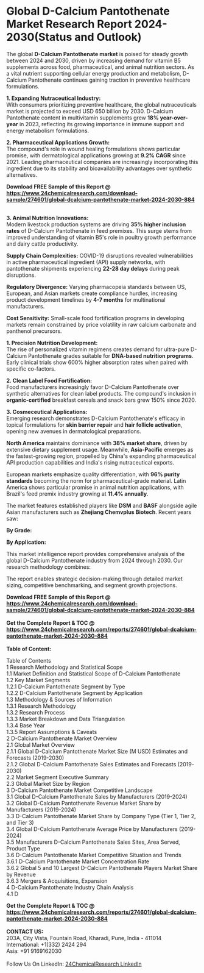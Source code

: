 <h1>Global D-Calcium Pantothenate Market Research Report 2024-2030(Status and Outlook)</h1><p>The global <strong>D-Calcium Pantothenate market</strong> is poised for steady growth between 2024 and 2030, driven by increasing demand for vitamin B5 supplements across food, pharmaceutical, and animal nutrition sectors. As a vital nutrient supporting cellular energy production and metabolism, D-Calcium Pantothenate continues gaining traction in preventive healthcare formulations.</p><p><strong>1. Expanding Nutraceutical Industry:</strong><br>
With consumers prioritizing preventive healthcare, the global nutraceuticals market is projected to exceed USD 650 billion by 2030. D-Calcium Pantothenate content in multivitamin supplements grew <strong>18% year-over-year</strong> in 2023, reflecting its growing importance in immune support and energy metabolism formulations.</p><p><strong>2. Pharmaceutical Applications Growth:</strong><br>
The compound's role in wound healing formulations shows particular promise, with dermatological applications growing at <strong>9.2% CAGR</strong> since 2021. Leading pharmaceutical companies are increasingly incorporating this ingredient due to its stability and bioavailability advantages over synthetic alternatives.</p><div><b>Download FREE Sample of this Report @ 
            <a href="https://www.24chemicalresearch.com/download-sample/274601/global-dcalcium-pantothenate-market-2024-2030-884">
            https://www.24chemicalresearch.com/download-sample/274601/global-dcalcium-pantothenate-market-2024-2030-884</a></b></div><br><p><strong>3. Animal Nutrition Innovations:</strong><br>
Modern livestock production systems are driving <strong>35% higher inclusion rates</strong> of D-Calcium Pantothenate in feed premixes. This surge stems from improved understanding of vitamin B5's role in poultry growth performance and dairy cattle productivity.</p><p><strong>Supply Chain Complexities:</strong> COVID-19 disruptions revealed vulnerabilities in active pharmaceutical ingredient (API) supply networks, with pantothenate shipments experiencing <strong>22-28 day delays</strong> during peak disruptions.</p><p><strong>Regulatory Divergence:</strong> Varying pharmacopeia standards between US, European, and Asian markets create compliance hurdles, increasing product development timelines by <strong>4-7 months</strong> for multinational manufacturers.</p><p><strong>Cost Sensitivity:</strong> Small-scale food fortification programs in developing markets remain constrained by price volatility in raw calcium carbonate and panthenol precursors.</p><p><strong>1. Precision Nutrition Development:</strong><br>
The rise of personalized vitamin regimens creates demand for ultra-pure D-Calcium Pantothenate grades suitable for <strong>DNA-based nutrition programs</strong>. Early clinical trials show 600% higher absorption rates when paired with specific co-factors.</p><p><strong>2. Clean Label Food Fortification:</strong><br>
Food manufacturers increasingly favor D-Calcium Pantothenate over synthetic alternatives for clean label products. The compound's inclusion in <strong>organic-certified</strong> breakfast cereals and snack bars grew 150% since 2020.</p><p><strong>3. Cosmeceutical Applications:</strong><br>
Emerging research demonstrates D-Calcium Pantothenate's efficacy in topical formulations for <strong>skin barrier repair</strong> and <strong>hair follicle activation</strong>, opening new avenues in dermatological preparations.</p><p><strong>North America</strong> maintains dominance with <strong>38% market share</strong>, driven by extensive dietary supplement usage. Meanwhile, <strong>Asia-Pacific</strong> emerges as the fastest-growing region, propelled by China's expanding pharmaceutical API production capabilities and India's rising nutraceutical exports.</p><p>European markets emphasize quality differentiation, with <strong>96% purity standards</strong> becoming the norm for pharmaceutical-grade material. Latin America shows particular promise in animal nutrition applications, with Brazil's feed premix industry growing at <strong>11.4% annually</strong>.</p><p>The market features established players like <strong>DSM</strong> and <strong>BASF</strong> alongside agile Asian manufacturers such as <strong>Zhejiang Chemvplus Biotech</strong>. Recent years saw:</p><p><strong>By Grade:</strong></p><p><strong>By Application:</strong></p><p>This market intelligence report provides comprehensive analysis of the global D-Calcium Pantothenate industry from 2024 through 2030. Our research methodology combines:</p><p>The report enables strategic decision-making through detailed market sizing, competitive benchmarking, and segment growth projections.</p><div><b>Download FREE Sample of this Report @ 
            <a href="https://www.24chemicalresearch.com/download-sample/274601/global-dcalcium-pantothenate-market-2024-2030-884">
            https://www.24chemicalresearch.com/download-sample/274601/global-dcalcium-pantothenate-market-2024-2030-884</a></b></div><br><div><b>Get the Complete Report & TOC @ 
            <a href="https://www.24chemicalresearch.com/reports/274601/global-dcalcium-pantothenate-market-2024-2030-884">
            https://www.24chemicalresearch.com/reports/274601/global-dcalcium-pantothenate-market-2024-2030-884</a></b></div><br>
            <b>Table of Content:</b><p>Table of Contents<br />
1 Research Methodology and Statistical Scope<br />
1.1 Market Definition and Statistical Scope of D-Calcium Pantothenate<br />
1.2 Key Market Segments<br />
1.2.1 D-Calcium Pantothenate Segment by Type<br />
1.2.2 D-Calcium Pantothenate Segment by Application<br />
1.3 Methodology & Sources of Information<br />
1.3.1 Research Methodology<br />
1.3.2 Research Process<br />
1.3.3 Market Breakdown and Data Triangulation<br />
1.3.4 Base Year<br />
1.3.5 Report Assumptions & Caveats<br />
2 D-Calcium Pantothenate Market Overview<br />
2.1 Global Market Overview<br />
2.1.1 Global D-Calcium Pantothenate Market Size (M USD) Estimates and Forecasts (2019-2030)<br />
2.1.2 Global D-Calcium Pantothenate Sales Estimates and Forecasts (2019-2030)<br />
2.2 Market Segment Executive Summary<br />
2.3 Global Market Size by Region<br />
3 D-Calcium Pantothenate Market Competitive Landscape<br />
3.1 Global D-Calcium Pantothenate Sales by Manufacturers (2019-2024)<br />
3.2 Global D-Calcium Pantothenate Revenue Market Share by Manufacturers (2019-2024)<br />
3.3 D-Calcium Pantothenate Market Share by Company Type (Tier 1, Tier 2, and Tier 3)<br />
3.4 Global D-Calcium Pantothenate Average Price by Manufacturers (2019-2024)<br />
3.5 Manufacturers D-Calcium Pantothenate Sales Sites, Area Served, Product Type<br />
3.6 D-Calcium Pantothenate Market Competitive Situation and Trends<br />
3.6.1 D-Calcium Pantothenate Market Concentration Rate<br />
3.6.2 Global 5 and 10 Largest D-Calcium Pantothenate Players Market Share by Revenue<br />
3.6.3 Mergers & Acquisitions, Expansion<br />
4 D-Calcium Pantothenate Industry Chain Analysis<br />
4.1 D</p><div><b>Get the Complete Report & TOC @ 
            <a href="https://www.24chemicalresearch.com/reports/274601/global-dcalcium-pantothenate-market-2024-2030-884">
            https://www.24chemicalresearch.com/reports/274601/global-dcalcium-pantothenate-market-2024-2030-884</a></b></div><br><b>CONTACT US:</b><br>
            203A, City Vista, Fountain Road, Kharadi, Pune, India - 411014<br>
            International: +1(332) 2424 294<br>
            Asia: +91 9169162030 <br><br>
            Follow Us On LinkedIn: <a href="https://www.linkedin.com/company/24chemicalresearch/">24ChemicalResearch LinkedIn</a>